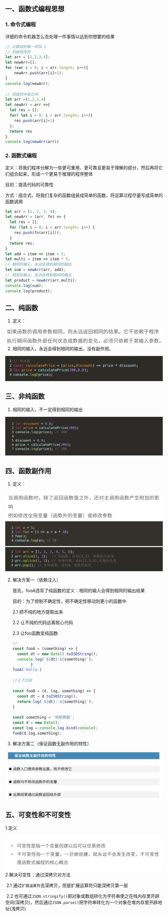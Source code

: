 ## 一、函数式编程思想

### 1. 命令式编程

详细的命令机器怎么去处理一件事情以达到你想要的结果

```javascript
// 让数组的每一项加 1
// 初级程序员
let arr = [1,2,3,4];
let newArr=[];
for (var i = 0; i < arr.length; i++){
	newArr.push(arr[i]+1);
}
console.log(newArr);

// 初级到中级之间
let arr =[1,2,3,4]
let newArr = arr =>{
  let res = [];
  for( let i = 0; i < arr.length; i++){
    res.push(arr[i]+1)
  };
  return res
}
console.log(newArr(arr))
```

### 2. 函数式编程

定义：将我们程序分解为一些更可重用、更可靠且更易于理解的部分，然后再将它们组合起来，形成一个更易于推理的程序整体

目的：提高代码的可靠性

方式：组合式，将我们复杂的函数组装成简单的函数，将运算过程尽量写成简单的函数调用

```js
let arr = [1, 2, 3, 4];
let newArr = (arr, fn) => {
  let res = [];
  for (let i = 0; i < arr.length; i++) {
    res.push(fn(arr[i]));
  }
  return res;
}
let add = item => item + 5;
let multi = item => item * 5;
// 相同的输入，永远会得到相同的输出
let sum = newArr(arr, add);
// 相同的输入，永远会得到相同的输出
let product = newArr(arr,multi);
console.log(sum);
console.log(product);
```

## 二、纯函数

1. 定义：

<img src="函数式编程思想.assets/纯函数定义.png" alt="纯函数定义" style="zoom: 50%;" align="left" />

2. 相同的输入，永远会得到相同的输出，没有副作用。

<img src="函数式编程思想.assets/纯函数.png" alt="纯函数" style="zoom:50%;" />



## 三、非纯函数

1. 相同的输入，不一定得到相同的输出

<img src="函数式编程思想.assets/非纯函数.png" alt="非纯函数" style="zoom:50%;" />



## 四、函数副作用

1. 定义：

<img src="函数式编程思想.assets/函数副作用.png" alt="函数副作用" style="zoom:50%;" align="left"/>

<img src="函数式编程思想.assets/函数副作用代码1.png" alt="函数副作用代码1" style="zoom:50%;" />

<img src="函数式编程思想.assets/函数副作用代码2.png" alt="函数副作用代码2" style="zoom: 50%;" />

2. 解决方案一（依赖注入）

   首先，fooA违背了纯函数的定义：相同的输入会得到相同的输出结果

   目的：为了控制不确定性，把不确定性移动到更小的函数中

   2.1 把不纯的地方提取出来

   2.2 让不纯的代码远离核心代码

   2.3 让foo函数变纯函数

   ```js
   //
   const fooA = (something) => {
     const dt = new Date().toISOString();
     console.log(`${dt}:${something}`);
           }
   fooA('hello')
   
   //上下比较
   
   const fooB = (d, log, something) => {
     const dt = d.toISOString();
     return log(`${dt}: ${something}`);
   }
    
   const something = '你好网易';
   const d = new Date();
   const log = console.log.bind(console);
   fooB(d,log,something);
   ```

   

3. 解决方案二（保证函数无副作用的特性）

<img src="函数式编程思想.assets/保证函数无副作用的特性.png" alt="保证函数无副作用的特性" style="zoom: 50%;" />

## 五、可变性和不可变性

1.定义

<img src="函数式编程思想.assets/可变性和不可变性.png" alt="可变性和不可变性" style="zoom:50%;" align="left"/>

2.解决可变性：通过深拷贝对方法

​	2.1 通过`扩展运算符`去深拷贝，但是扩展运算符只能深拷贝第一层

​	2.2 也可通过`JSON.stringify()`把对象或数组转化为字符串使之在栈内存里开辟空间(深拷贝)，然后通过`JSON.parse()`把字符串转化为一个对象在堆内存里开辟地址(浅拷贝)
